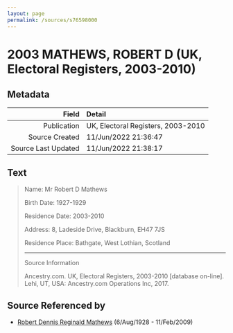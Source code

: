 ```yaml
---
layout: page
permalink: /sources/s76598000
---
```


# 2003 MATHEWS, ROBERT D (UK, Electoral Registers, 2003-2010)

## Metadata

Field | Detail
---:|:---
Publication | UK, Electoral Registers, 2003-2010
Source Created | 11/Jun/2022 21:36:47
Source Last Updated | 11/Jun/2022 21:38:17

## Text

> Name: Mr Robert D Mathews
>
> Birth Date: 1927-1929
>
> Residence Date: 2003-2010
>
> Address: 8, Ladeside Drive, Blackburn, EH47 7JS
>
> Residence Place: Bathgate, West Lothian, Scotland
>
> ---
>
> Source Information
>
> Ancestry.com. UK, Electoral Registers, 2003-2010 [database on-line]. Lehi, UT, USA: Ancestry.com Operations Inc, 2017.
>

## Source Referenced by

* [Robert Dennis Reginald Mathews](../people/@58223940@-robert-dennis-reginald-mathews-b1928-8-6-d2009-2-11.md) (6/Aug/1928 - 11/Feb/2009)
